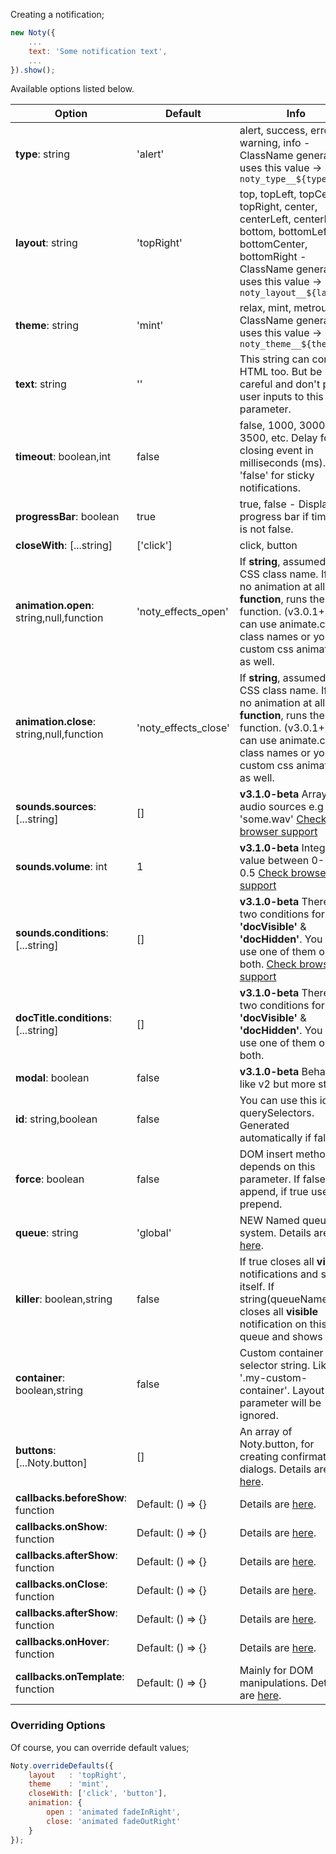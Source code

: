 Creating a notification;

```javascript
new Noty({
    ...
    text: 'Some notification text',
    ...
}).show();
```

Available options listed below.

| Option | Default | Info |
| --- | --- | --- |
| **type**: string | 'alert' | alert, success, error, warning, info - ClassName generator uses this value → `noty_type__${type}` |
| **layout**: string | 'topRight' | top, topLeft, topCenter, topRight, center, centerLeft, centerRight, bottom, bottomLeft, bottomCenter, bottomRight - ClassName generator uses this value → `noty_layout__${layout}` |
| **theme**: string | 'mint' | relax, mint, metroui - ClassName generator uses this value → `noty_theme__${theme}` |
| **text**: string |  '' | This string can contain HTML too. But be careful and don't pass user inputs to this parameter. |
| **timeout**: boolean,int | false | false, 1000, 3000, 3500, etc. Delay for closing event in milliseconds (ms). Set 'false' for sticky notifications. |
| **progressBar**: boolean | true | true, false - Displays a progress bar if timeout is not false. |
| **closeWith**: [...string] | ['click'] | click, button |
| **animation.open**: string,null,function | 'noty_effects_open' | If **string**, assumed to be CSS class name. If **null**, no animation at all. If **function**, runs the function. (v3.0.1+) You can use animate.css class names or your custom css animations as well. |
| **animation.close**: string,null,function | 'noty_effects_close' | If **string**, assumed to be CSS class name. If **null**, no animation at all. If **function**, runs the function. (v3.0.1+) You can use animate.css class names or your custom css animations as well. |
| **sounds.sources**: [...string] | [] | **v3.1.0-beta** Array of audio sources e.g 'some.wav' [Check browser support](http://caniuse.com/#search=audio) |
| **sounds.volume**: int | 1 | **v3.1.0-beta** Integer value between 0-1 e.g 0.5 [Check browser support](http://caniuse.com/#search=audio) |
| **sounds.conditions**: [...string] | [] | **v3.1.0-beta** There are two conditions for now: **'docVisible'** & **'docHidden'**. You can use one of them or both. [Check browser support](http://caniuse.com/#search=audio) |
| **docTitle.conditions**: [...string] | [] | **v3.1.0-beta** There are two conditions for now: **'docVisible'** & **'docHidden'**. You can use one of them or both. |
| **modal**: boolean | false | **v3.1.0-beta** Behaves like v2 but more stable |
| **id**: string,boolean | false | You can use this id with querySelectors. Generated automatically if false. |
| **force**: boolean | false | DOM insert method depends on this parameter. If false uses append, if true uses prepend. |
| **queue**: string | 'global' | NEW Named queue system. Details are [here](api.md). |
| **killer**: boolean,string | false | If true closes all **visible** notifications and shows itself. If string(queueName) closes all **visible** notification on this queue and shows itself. |
| **container**: boolean,string | false | Custom container selector string. Like '.my-custom-container'. Layout parameter will be ignored. |
| **buttons**: [...Noty.button] | [] | An array of Noty.button, for creating confirmation dialogs. Details are [here](confirm.md). |
| **callbacks.beforeShow**: function | Default: () => {} | Details are [here](api.md). |
| **callbacks.onShow**: function | Default: () => {} | Details are [here](api.md). |
| **callbacks.afterShow**: function | Default: () => {} | Details are [here](api.md). |
| **callbacks.onClose**: function | Default: () => {} | Details are [here](api.md). |
| **callbacks.afterShow**: function | Default: () => {} | Details are [here](api.md). |
| **callbacks.onHover**: function | Default: () => {} | Details are [here](api.md). |
| **callbacks.onTemplate**: function | Default: () => {} | Mainly for DOM manipulations. Details are [here](api.md). |

### Overriding Options

Of course, you can override default values;

```javascript
Noty.overrideDefaults({
    layout   : 'topRight',
    theme    : 'mint',
    closeWith: ['click', 'button'],
    animation: {
        open : 'animated fadeInRight',
        close: 'animated fadeOutRight'
    }
});
```
